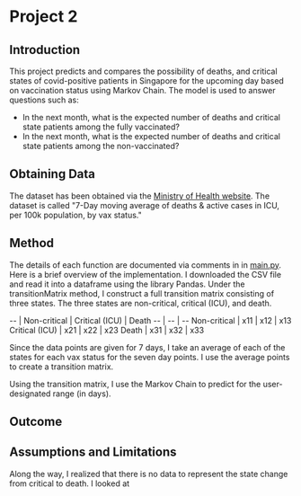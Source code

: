# Project 2

## Introduction
This project predicts and compares the possibility of deaths, and critical states of covid-positive patients in Singapore for the upcoming day based on vaccination status using Markov Chain.
The model is used to answer questions such as: 
- In the next month, what is the expected number of deaths and critical state patients among the fully vaccinated?
- In the next month, what is the expected number of deaths and critical state patients among the non-vaccinated?

## Obtaining Data
The dataset has been obtained via the [Ministry of Health website](https://data.gov.sg/dataset/covid-19-case-numbers?resource_id=783f0c4c-caf7-4818-8683-760f3d7f0757). The dataset is called "7-Day moving average of deaths & active cases in ICU, per 100k population, by vax status." 

## Method
The details of each function are documented via comments in in [main.py](main.py). 
Here is a brief overview of the implementation.
I downloaded the CSV file and read it into a dataframe using the library Pandas.
Under the transitionMatrix method, I construct a full transition matrix consisting of three states.
The three states are non-critical, critical (ICU), and death.

-- | Non-critical | Critical (ICU) | Death
-- | -- | --
Non-critical | x11 | x12 | x13
Critical (ICU) | x21 | x22 | x23
Death | x31 | x32 | x33

Since the data points are given for 7 days, I take an average of each of the states for each vax status for the seven day points.
I use the average points to create a transition matrix.

Using the transition matrix, I use the Markov Chain to predict for the user-designated range (in days).

## Outcome

## Assumptions and Limitations
Along the way, I realized that there is no data to represent the state change from critical to death.
I looked at 
